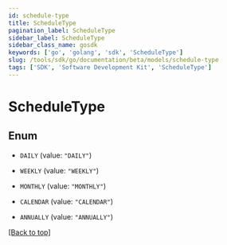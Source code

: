 ```yaml
---
id: schedule-type
title: ScheduleType
pagination_label: ScheduleType
sidebar_label: ScheduleType
sidebar_class_name: gosdk
keywords: ['go', 'golang', 'sdk', 'ScheduleType'] 
slug: /tools/sdk/go/documentation/beta/models/schedule-type
tags: ['SDK', 'Software Development Kit', 'ScheduleType']
---
```


# ScheduleType

## Enum


* `DAILY` (value: `"DAILY"`)

* `WEEKLY` (value: `"WEEKLY"`)

* `MONTHLY` (value: `"MONTHLY"`)

* `CALENDAR` (value: `"CALENDAR"`)

* `ANNUALLY` (value: `"ANNUALLY"`)


[[Back to top]](#) 


